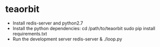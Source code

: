 teaorbit
========

* Install redis-server and python2.7
* Install the python dependencies:
    cd /path/to/teaorbit
    sudo pip install requirements.txt
* Run the development server
    redis-server & ./loop.py
